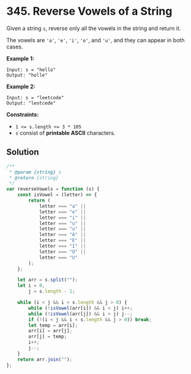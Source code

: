 # 345. Reverse Vowels of a String

Given a string `s`, reverse only all the vowels in the string and return it.

The vowels are `'a'`, `'e'`, `'i'`, `'o'`, and `'u'`, and they can appear in both cases.

**Example 1:**

```
Input: s = "hello"
Output: "holle"
```

**Example 2:**

```
Input: s = "leetcode"
Output: "leotcede"
```

**Constraints:**

-   `1 <= s.length <= 3 * 105`
-   `s` consist of **printable ASCII** characters.

## Solution

```javascript
/**
 * @param {string} s
 * @return {string}
 */
var reverseVowels = function (s) {
    const isVowel = (letter) => {
        return (
            letter === "a" ||
            letter === "e" ||
            letter === "i" ||
            letter === "o" ||
            letter === "u" ||
            letter === "A" ||
            letter === "E" ||
            letter === "I" ||
            letter === "O" ||
            letter === "U"
        );
    };

    let arr = s.split("");
    let i = 0,
        j = s.length - 1;

    while (i < j && i < s.length && j > 0) {
        while (!isVowel(arr[i]) && i < j) i++;
        while (!isVowel(arr[j]) && i < j) j--;
        if (!(i < j && i < s.length && j > 0)) break;
        let temp = arr[i];
        arr[i] = arr[j];
        arr[j] = temp;
        i++;
        j--;
    }
    return arr.join("");
};
```
